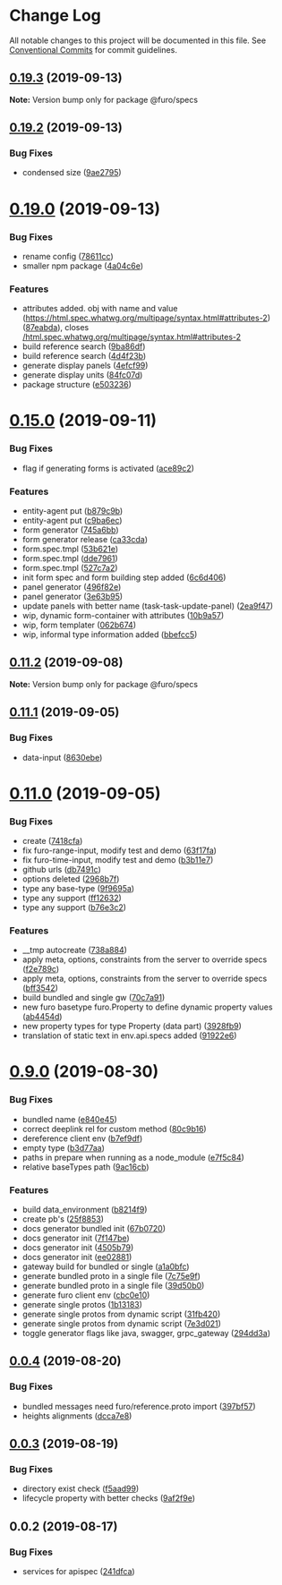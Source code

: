 # Change Log

All notable changes to this project will be documented in this file.
See [Conventional Commits](https://conventionalcommits.org) for commit guidelines.

## [0.19.3](https://github.com/veith/FuroBaseComponents/compare/@furo/specs@0.19.2...@furo/specs@0.19.3) (2019-09-13)

**Note:** Version bump only for package @furo/specs





## [0.19.2](https://github.com/veith/FuroBaseComponents/compare/@furo/specs@0.19.0...@furo/specs@0.19.2) (2019-09-13)


### Bug Fixes

* condensed size ([9ae2795](https://github.com/veith/FuroBaseComponents/commit/9ae2795))





# [0.19.0](https://github.com/veith/FuroBaseComponents/compare/@furo/specs@0.15.0...@furo/specs@0.19.0) (2019-09-13)


### Bug Fixes

* rename config ([78611cc](https://github.com/veith/FuroBaseComponents/commit/78611cc))
* smaller npm package ([4a04c6e](https://github.com/veith/FuroBaseComponents/commit/4a04c6e))


### Features

* attributes added. obj with name and value (https://html.spec.whatwg.org/multipage/syntax.html#attributes-2) ([87eabda](https://github.com/veith/FuroBaseComponents/commit/87eabda)), closes [/html.spec.whatwg.org/multipage/syntax.html#attributes-2](https://github.com//html.spec.whatwg.org/multipage/syntax.html/issues/attributes-2)
* build reference search ([9ba86df](https://github.com/veith/FuroBaseComponents/commit/9ba86df))
* build reference search ([4d4f23b](https://github.com/veith/FuroBaseComponents/commit/4d4f23b))
* generate display panels ([4efcf99](https://github.com/veith/FuroBaseComponents/commit/4efcf99))
* generate display units ([84fc07d](https://github.com/veith/FuroBaseComponents/commit/84fc07d))
* package structure ([e503236](https://github.com/veith/FuroBaseComponents/commit/e503236))





# [0.15.0](https://github.com/veith/FuroBaseComponents/compare/@furo/specs@0.11.2...@furo/specs@0.15.0) (2019-09-11)


### Bug Fixes

* flag if generating forms is activated ([ace89c2](https://github.com/veith/FuroBaseComponents/commit/ace89c2))


### Features

* entity-agent put ([b879c9b](https://github.com/veith/FuroBaseComponents/commit/b879c9b))
* entity-agent put ([c9ba6ec](https://github.com/veith/FuroBaseComponents/commit/c9ba6ec))
* form generator ([745a6bb](https://github.com/veith/FuroBaseComponents/commit/745a6bb))
* form generator release ([ca33cda](https://github.com/veith/FuroBaseComponents/commit/ca33cda))
* form.spec.tmpl ([53b621e](https://github.com/veith/FuroBaseComponents/commit/53b621e))
* form.spec.tmpl ([dde7961](https://github.com/veith/FuroBaseComponents/commit/dde7961))
* form.spec.tmpl ([527c7a2](https://github.com/veith/FuroBaseComponents/commit/527c7a2))
* init form spec and form building step added ([6c6d406](https://github.com/veith/FuroBaseComponents/commit/6c6d406))
* panel generator ([496f82e](https://github.com/veith/FuroBaseComponents/commit/496f82e))
* panel generator ([3e63b95](https://github.com/veith/FuroBaseComponents/commit/3e63b95))
* update panels with better name (task-task-update-panel) ([2ea9f47](https://github.com/veith/FuroBaseComponents/commit/2ea9f47))
* wip, dynamic form-container with attributes ([10b9a57](https://github.com/veith/FuroBaseComponents/commit/10b9a57))
* wip, form templater ([062b674](https://github.com/veith/FuroBaseComponents/commit/062b674))
* wip, informal type information added ([bbefcc5](https://github.com/veith/FuroBaseComponents/commit/bbefcc5))





## [0.11.2](https://github.com/veith/FuroBaseComponents/compare/@furo/specs@0.11.1...@furo/specs@0.11.2) (2019-09-08)

**Note:** Version bump only for package @furo/specs





## [0.11.1](https://github.com/veith/FuroBaseComponents/compare/@furo/specs@0.11.0...@furo/specs@0.11.1) (2019-09-05)


### Bug Fixes

* data-input ([8630ebe](https://github.com/veith/FuroBaseComponents/commit/8630ebe))





# [0.11.0](https://github.com/veith/FuroBaseComponents/compare/@furo/specs@0.9.0...@furo/specs@0.11.0) (2019-09-05)


### Bug Fixes

* create ([7418cfa](https://github.com/veith/FuroBaseComponents/commit/7418cfa))
* fix furo-range-input, modify test and demo ([63f17fa](https://github.com/veith/FuroBaseComponents/commit/63f17fa))
* fix furo-time-input, modify test and demo ([b3b11e7](https://github.com/veith/FuroBaseComponents/commit/b3b11e7))
* github urls ([db7491c](https://github.com/veith/FuroBaseComponents/commit/db7491c))
* options deleted ([2968b7f](https://github.com/veith/FuroBaseComponents/commit/2968b7f))
* type any base-type ([9f9695a](https://github.com/veith/FuroBaseComponents/commit/9f9695a))
* type any support ([ff12632](https://github.com/veith/FuroBaseComponents/commit/ff12632))
* type any support ([b76e3c2](https://github.com/veith/FuroBaseComponents/commit/b76e3c2))


### Features

* __tmp autocreate ([738a884](https://github.com/veith/FuroBaseComponents/commit/738a884))
* apply meta, options, constraints from the server to override specs ([f2e789c](https://github.com/veith/FuroBaseComponents/commit/f2e789c))
* apply meta, options, constraints from the server to override specs ([bff3542](https://github.com/veith/FuroBaseComponents/commit/bff3542))
* build bundled and single gw ([70c7a91](https://github.com/veith/FuroBaseComponents/commit/70c7a91))
* new furo basetype furo.Property to define dynamic property values ([ab4454d](https://github.com/veith/FuroBaseComponents/commit/ab4454d))
* new property types for type Property (data part) ([3928fb9](https://github.com/veith/FuroBaseComponents/commit/3928fb9))
* translation of static text in env.api.specs added ([91922e6](https://github.com/veith/FuroBaseComponents/commit/91922e6))





# [0.9.0](https://github.com/veith/FuroBaseComponents/compare/@furo/specs@0.0.4...@furo/specs@0.9.0) (2019-08-30)


### Bug Fixes

* bundled name ([e840e45](https://github.com/veith/FuroBaseComponents/commit/e840e45))
* correct deeplink rel for custom method ([80c9b16](https://github.com/veith/FuroBaseComponents/commit/80c9b16))
* dereference client env ([b7ef9df](https://github.com/veith/FuroBaseComponents/commit/b7ef9df))
* empty type ([b3d77aa](https://github.com/veith/FuroBaseComponents/commit/b3d77aa))
* paths in prepare when running as a node_module ([e7f5c84](https://github.com/veith/FuroBaseComponents/commit/e7f5c84))
* relative baseTypes path ([9ac16cb](https://github.com/veith/FuroBaseComponents/commit/9ac16cb))


### Features

* build data_environment ([b8214f9](https://github.com/veith/FuroBaseComponents/commit/b8214f9))
* create pb's ([25f8853](https://github.com/veith/FuroBaseComponents/commit/25f8853))
* docs generator bundled init ([67b0720](https://github.com/veith/FuroBaseComponents/commit/67b0720))
* docs generator init ([7f147be](https://github.com/veith/FuroBaseComponents/commit/7f147be))
* docs generator init ([4505b79](https://github.com/veith/FuroBaseComponents/commit/4505b79))
* docs generator init ([ee02881](https://github.com/veith/FuroBaseComponents/commit/ee02881))
* gateway build for bundled or single ([a1a0bfc](https://github.com/veith/FuroBaseComponents/commit/a1a0bfc))
* generate bundled proto in a single file ([7c75e9f](https://github.com/veith/FuroBaseComponents/commit/7c75e9f))
* generate bundled proto in a single file ([39d50b0](https://github.com/veith/FuroBaseComponents/commit/39d50b0))
* generate furo client env ([cbc0e10](https://github.com/veith/FuroBaseComponents/commit/cbc0e10))
* generate single protos ([1b13183](https://github.com/veith/FuroBaseComponents/commit/1b13183))
* generate single protos from dynamic script ([31fb420](https://github.com/veith/FuroBaseComponents/commit/31fb420))
* generate single protos from dynamic script ([7e3d021](https://github.com/veith/FuroBaseComponents/commit/7e3d021))
* toggle generator flags like java, swagger, grpc_gateway ([294dd3a](https://github.com/veith/FuroBaseComponents/commit/294dd3a))





## [0.0.4](https://github.com/veith/FuroBaseComponents/compare/@furo/specs@0.0.3...@furo/specs@0.0.4) (2019-08-20)


### Bug Fixes

* bundled messages need furo/reference.proto import ([397bf57](https://github.com/veith/FuroBaseComponents/commit/397bf57))
* heights alignments ([dcca7e8](https://github.com/veith/FuroBaseComponents/commit/dcca7e8))





## [0.0.3](https://github.com/veith/FuroBaseComponents/compare/@furo/specs@0.0.2...@furo/specs@0.0.3) (2019-08-19)


### Bug Fixes

* directory exist check ([f5aad99](https://github.com/veith/FuroBaseComponents/commit/f5aad99))
* lifecycle property with better checks ([9af2f9e](https://github.com/veith/FuroBaseComponents/commit/9af2f9e))





## 0.0.2 (2019-08-17)


### Bug Fixes

* services for apispec ([241dfca](https://github.com/veith/FuroBaseComponents/commit/241dfca))
